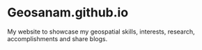 # Geosanam.github.io
My website to showcase my geospatial skills, interests, research, accomplishments and share blogs.
